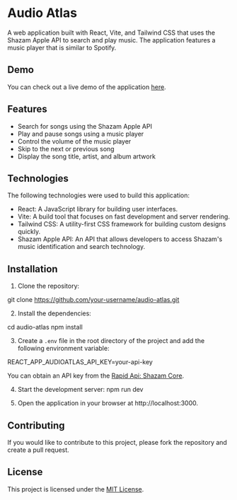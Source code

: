 # Audio Atlas

A web application built with React, Vite, and Tailwind CSS that uses the Shazam Apple API to search and play music. The application features a music player that is similar to Spotify.

## Demo

You can check out a live demo of the application [here](https://yonela-johannes.github.io/audio-atlas/").

## Features

- Search for songs using the Shazam Apple API
- Play and pause songs using a music player
- Control the volume of the music player
- Skip to the next or previous song
- Display the song title, artist, and album artwork

## Technologies

The following technologies were used to build this application:

- React: A JavaScript library for building user interfaces.
- Vite: A build tool that focuses on fast development and server rendering.
- Tailwind CSS: A utility-first CSS framework for building custom designs quickly.
- Shazam Apple API: An API that allows developers to access Shazam's music identification and search technology.

## Installation

1. Clone the repository:

git clone https://github.com/your-username/audio-atlas.git


2. Install the dependencies:

cd audio-atlas
npm install

3. Create a `.env` file in the root directory of the project and add the following environment variable:

REACT_APP_AUDIOATLAS_API_KEY=your-api-key

You can obtain an API key from the [Rapid Api: Shazam Core](https://rapidapi.com/tipsters/api/shazam-core/).

4. Start the development server:
npm run dev

5. Open the application in your browser at http://localhost:3000.

## Contributing

If you would like to contribute to this project, please fork the repository and create a pull request.

## License

This project is licensed under the [MIT License](LICENSE).
  